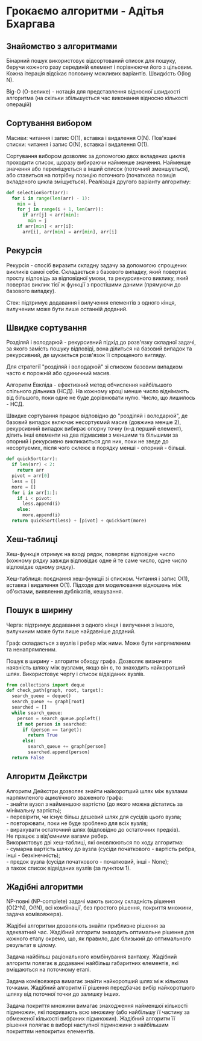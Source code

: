 # Грокаємо алгоритми - Адітья Бхаргава

## Знайомство з алгоритмами

Бінарний пошук використовує відсортований список для пошуку, беручи кожного разу серединій елемент і порівнюючи його з цільовим. Кожна ітерація відсікає половину можливих варіантів. Швидкість O(log N).

Big-O (О-велике) - нотація для представлення відносної швидкості алгоритма (на скільки збільшується час виконання відносно кількості операцій)

## Сортування вибором

Масиви: читання і запис O(1), вставка і видалення O(N). Пов'язані списки: читання і запис O(N), вставка і видалення O(1).

Сортування вибором дозволяє за допомогою двох вкладених циклів проходити список, щоразу вибираючи найменше значення. Найменше значення або переміщується в інший список (поточний зменшується), або ставиться на потрібну позицію поточного (початкова позиція вкладеного цикла зміщується). Реалізація другого варіанту алгоритму:

```py
def selectionSort(arr):
  for i in range(len(arr) - 1):
    min = i
    for j in range(i + 1, len(arr)):
      if arr[j] < arr[min]:
        min = j
    if arr[min] < arr[i]:
      arr[i], arr[min] = arr[min], arr[i]
```

## Рекурсія

Рекурсія - спосіб виразити складну задачу за допомогою спрощених викликів самої себе. Складається з базового випадку, який повертає просту відповідь за відповідної умови, та рекурсивного виклику, який повертає виклик тієї ж функції з простішими даними (прямуючи до базового випадку).

Стек: підтримує додавання і вилучення елементів з одного кінця, вилученим може бути лише останній доданий.

## Швидке сортування

Розділяй і володарюй - рекурсивний підхід до розв'язку складної задачі, за якого замість пошуку відповіді, вона ділиться на базовий випадок та рекурсивний, де шукається розв'язок її спрощеного вигляду.

Для стратегії "розділяй і володарюй" зі списком базовим випадком часто є порожній або одиничний масив.

Алгоритм Евкліда - ефективний метод обчислення найбільшого спільного дільника (НСД). На кожному кроці менше число віднімають від більшого, поки одне не буде дорівнювати нулю. Число, що лишилось - НСД.

Швидке сортування працює відповідно до "розділяй і володарюй", де базовий випадок включає несортуємий масив (довжина менше 2), рекурсивний випадок вибирає опорну точну (н-д перший елемент), ділить інші елементи на два підмасиви з меншими та більшими за опорний і рекурсивно викликається для них, поки не зведе до несортуємих, після чого склеює в порядку менші - опорний - більші.

```py
def quickSort(arr):
  if len(arr) < 2:
    return arr
  pivot = arr[0]
  less = []
  more = []
  for i in arr[1:]:
    if i < pivot:
      less.append(i)
    else:
      more.append(i)
  return quickSort(less) + [pivot] + quickSort(more)
```

## Хеш-таблиці

Хеш-функція отримує на вході рядок, повертає відповідне число (кожному рядку завжди відповідає одне й те саме число, одне число відповідає одному рядку).

Хеш-таблиця: поєднання хеш-функції зі списком. Читання і запис O(1), вставка і видалення O(1). Підходе для моделювання відношень між об'єктами, виявлення дублікатів, кешування.

## Пошук в ширину

Черга: підтримує додавання з одного кінця і вилучення з іншого, вилучиним може бути лише найдавніше доданий.

Граф: складається з вузлів і ребер між ними. Може бути напрямленим та ненапрямленим.

Пошук в ширину - алгоритм обходу графа. Дозволяє визначити наявність шляху між вузлами, якщо він є, то знаходить найкоротший шлях. Використовує чергу і список відвіданих вузлів.

```py
from collections import deque
def check_path(graph, root, target):
  search_queue = deque()
  search_queue += graph[root]
  searched = []
  while search_queue:
    person = search_queue.popleft()
    if not person in searched:
      if (person == target):
        return True
      else:
        search_queue += graph[person]
        searched.append(person)
  return False
```

## Алгоритм Дейкстри

Алгоритм Дейкстри дозволяє знайти найкоротший шлях між вузлами нарпямленого ациклічного зваженого графа:  
\- знайти вузол з найменшою вартістю (до якого можна дістатись за мінімальну вартість);  
\- перевірити, чи існує більш дешевий шлях для сусідів цього вузла;  
\- повторювати, поки не буде зроблено для всіх вузлів;  
\- вирахувати остаточний шлях (відповідно до остаточних предків).  
Не працює з від'ємними вагами ребер.  
Використовує дві хеш-таблиці, які оновлюються по ходу алгоритма:  
\- сумарна вартість шляху до вузла (сусіди початкового - вартість ребра, інші - безкінечність);  
\- предок вузла (сусіди початкового - початковий, інші - None);  
а також список відвіданих вузлів (за пунктом 1).

## Жадібні алгоритми

NP-повні (NP-complete) задачі мають високу складність рішення (O(2^N), O(!N), всі комбінації, без простого рішення, покриття множини, задача комівояжера).

Жадібні алгоритми дозволяють знайти приблизне рішення за адекватний час. Жадібний алгоритм знаходить оптимальне рішення для кожного етапу окремо, що, як правило, дає близький до оптимального результат в цілому.

Задача найбільш раціонального комбінування вантажу. Жадібний алгоритм полягає в додаванні найбільш габаритних елементів, які вміщаються на поточному етапі.

Задача комівояжера вимагає знайти найкоротший шлях між кількома точками. Жадібний алгоритм її рішення передбачає вибір найкоротшого шляху від поточної точки до залишку інших.

Задача покриття множини вимагає знаходження найменшої кількості підмножин, які покривають всю множину (або найбільшу її частину за обмеженої кількості вибраних підмножин). Жадібний алгоритм її рішення полягає в виборі наступної підмножини з найбільшим покриттям непокритих елементів.

